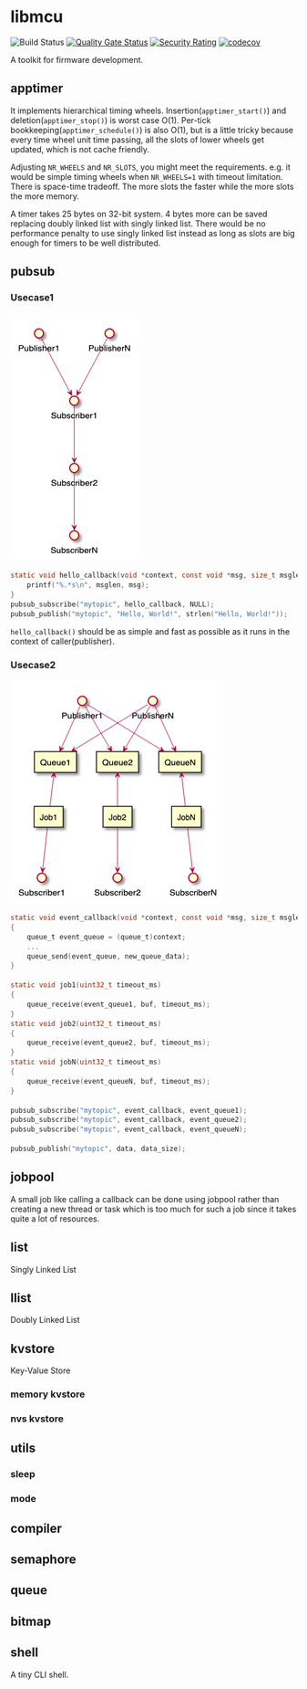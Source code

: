 # libmcu
![Build Status](https://github.com/onkwon/libmcu/workflows/build/badge.svg)
[![Quality Gate Status](https://sonarcloud.io/api/project_badges/measure?project=onkwon_libmcu&metric=alert_status)](https://sonarcloud.io/dashboard?id=onkwon_libmcu)
[![Security Rating](https://sonarcloud.io/api/project_badges/measure?project=onkwon_libmcu&metric=security_rating)](https://sonarcloud.io/dashboard?id=onkwon_libmcu)
[![codecov](https://codecov.io/gh/onkwon/libmcu/branch/master/graph/badge.svg?token=KBLNIEKUF4)](https://codecov.io/gh/onkwon/libmcu)

A toolkit for firmware development.

## apptimer
It implements hierarchical timing wheels. Insertion(`apptimer_start()`) and
deletion(`apptimer_stop()`) is worst case O(1). Per-tick
bookkeeping(`apptimer_schedule()`) is also O(1), but is a little tricky because
every time wheel unit time passing, all the slots of lower wheels get updated,
which is not cache friendly.

Adjusting `NR_WHEELS` and `NR_SLOTS`, you might meet the requirements. e.g. it
would be simple timing wheels when `NR_WHEELS=1` with timeout limitation. There
is space-time tradeoff. The more slots the faster while the more slots the more
memory.

A timer takes 25 bytes on 32-bit system. 4 bytes more can be saved replacing
doubly linked list with singly linked list. There would be no performance
penalty to use singly linked list instead as long as slots are big enough for
timers to be well distributed.

## pubsub
### Usecase1
![pubsub simple usecase](docs/images/pubsub_simple.png)

```c
static void hello_callback(void *context, const void *msg, size_t msglen) {
	printf("%.*s\n", msglen, msg);
}
pubsub_subscribe("mytopic", hello_callback, NULL);
pubsub_publish("mytopic", "Hello, World!", strlen("Hello, World!"));
```

`hello_callback()` should be as simple and fast as possible as it runs in the
context of caller(publisher).

### Usecase2
![pubsub usecase](docs/images/pubsub_queue.png)

```c
static void event_callback(void *context, const void *msg, size_t msglen)
{
	queue_t event_queue = (queue_t)context;
	...
	queue_send(event_queue, new_queue_data);
}

static void job1(uint32_t timeout_ms)
{
	queue_receive(event_queue1, buf, timeout_ms);
}
static void job2(uint32_t timeout_ms)
{
	queue_receive(event_queue2, buf, timeout_ms);
}
static void jobN(uint32_t timeout_ms)
{
	queue_receive(event_queueN, buf, timeout_ms);
}

pubsub_subscribe("mytopic", event_callback, event_queue1);
pubsub_subscribe("mytopic", event_callback, event_queue2);
pubsub_subscribe("mytopic", event_callback, event_queueN);

pubsub_publish("mytopic", data, data_size);
```

## jobpool
A small job like calling a callback can be done using jobpool rather than
creating a new thread or task which is too much for such a job since it takes
quite a lot of resources.

## list
Singly Linked List
## llist
Doubly Linked List
## kvstore
Key-Value Store
### memory kvstore
### nvs kvstore
## utils
### sleep
### mode
## compiler
## semaphore
## queue
## bitmap
## shell
A tiny CLI shell.
